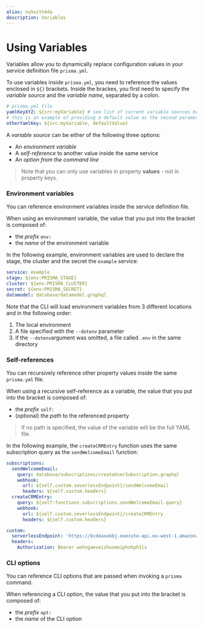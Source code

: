 ```yaml
---
alias: nu5oith4da
description: Variables
---
```


# Using Variables

Variables allow you to dynamically replace configuration values in your service definition file `prisma.yml`.

To use variables inside `prisma.yml`, you need to reference the values enclosed in `${}` brackets. Inside the brackes, you first need to specify the _variable source_ and the _variable name_, separated by a colon.

```yml
# prisma.yml file
yamlKeyXYZ: ${src:myVariable} # see list of current variable sources below
# this is an example of providing a default value as the second parameter
otherYamlKey: ${src:myVariable, defaultValue}
```

A _variable source_ can be either of the following three options:

- An _environment variable_
- A _self-reference_ to another value inside the same service
- An _option from the command line_

> Note that you can only use variables in property **values** - not in property keys.

### Environment variables

You can reference environment variables inside the service definition file.

When using an environment variable, the value that you put into the bracket is composed of:

- the _prefix_ `env:`
- the _name_ of the environment variable

In the following example, environment variables are used to declare the stage, the cluster and the secret the `example` service:

```yml
service: example
stage: ${env:PRISMA_STAGE}
cluster: ${env:PRISMA_CLUSTER}
secret: ${env:PRISMA_SECRET}
datamodel: database/datamodel.graphql
```

Note that the CLI will load environment variables from 3 different locations and in the following order:

1. The local environment
1. A file specified with the `--dotenv` parameter
1. if the `--dotenv`argument was omitted, a file called `.env` in the same directory

### Self-references

You can recursively reference other property values inside the same `prisma.yml` file.

When using a recursive self-reference as a variable, the value that you put into the bracket is composed of:

- the _prefix_ `self:`
- (optional) the _path_ to the referenced property

> If no path is specified, the value of the variable will be the full YAML file.

In the following example, the `createCRMEntry` function uses the same subscription query as the `sendWelcomeEmail` function:

```yml
subscriptions:
  sendWelcomeEmail:
    query: database/subscriptions/createUserSubscription.graphql
    webhook:
      url: ${self.custom.severlessEndpoint}/sendWelcomeEmail
      headers: ${self.custom.headers}
  createCRMEntry:
    query: ${self:functions.subscriptions.sendWelcomeEmail.query}
    webhook:
      url: ${self.custom.severlessEndpoint}/createCRMEntry
      headers: ${self.custom.headers}

custom:
  serverlessEndpoint: 'https://bcdeaxokbj.execute-api.eu-west-1.amazonaws.com/dev'
  headers:
    Authorization: Bearer wohngaeveishuomeiphohph1ls
```

### CLI options

You can reference CLI options that are passed when invoking a `prisma` command.

When referencing a CLI option, the value that you put into the bracket is composed of:

- the _prefix_ `opt:`
- the _name_ of the CLI option
